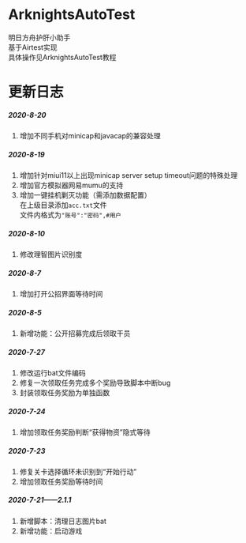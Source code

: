 # ArknightsAutoTest
明日方舟护肝小助手  
基于Airtest实现  
具体操作见ArknightsAutoTest教程
# 更新日志
##### 2020-8-20
1. 增加不同手机对minicap和javacap的兼容处理

##### 2020-8-19
1. 增加针对miui11以上出现minicap server setup timeout问题的特殊处理
2. 增加官方模拟器网易mumu的支持
3. 增加一键挂机剿灭功能（需添加数据配置）  
	在上级目录添加`acc.txt`文件  
	文件内格式为`"账号":"密码",#用户`

##### 2020-8-10
1. 修改理智图片识别度

##### 2020-8-7
1. 增加打开公招界面等待时间

##### 2020-8-5
1. 新增功能：公开招募完成后领取干员

##### 2020-7-27
1. 修改运行bat文件编码
2. 修复一次领取任务完成多个奖励导致脚本中断bug
3. 封装领取任务奖励为单独函数

##### 2020-7-24
1. 增加领取任务奖励判断“获得物资”隐式等待

##### 2020-7-23
1. 修复关卡选择循环未识别到“开始行动”
2. 增加领取任务奖励等待时间

##### 2020-7-21——2.1.1
1. 新增脚本：清理日志图片bat
2. 新增功能：启动游戏
